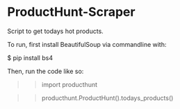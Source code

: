 ProductHunt-Scraper
===================

Script to get todays hot products. 

To run, first install BeautifulSoup via commandline with:

$ pip install bs4

Then, run the code like so: 

>> import producthunt

>> producthunt.ProductHunt().todays_products()
